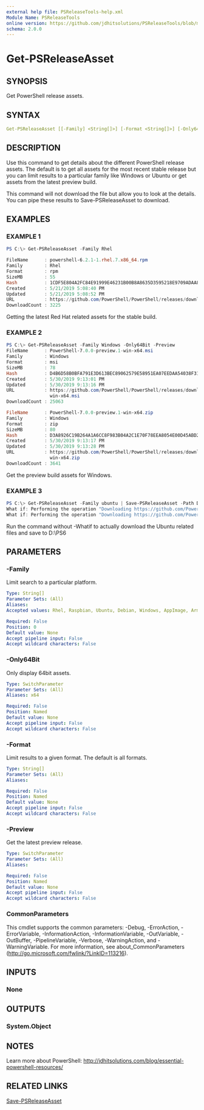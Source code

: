 ```yaml
---
external help file: PSReleaseTools-help.xml
Module Name: PSReleaseTools
online version: https://github.com/jdhitsolutions/PSReleaseTools/blob/master/Docs/Get-PSReleaseAsset.md
schema: 2.0.0
---
```


# Get-PSReleaseAsset

## SYNOPSIS

Get PowerShell release assets.

## SYNTAX

```yaml
Get-PSReleaseAsset [[-Family] <String[]>] [-Format <String[]>] [-Only64Bit] [-Preview] [<CommonParameters>]
```

## DESCRIPTION

Use this command to get details about the different PowerShell release assets. The default is to get all assets for the most recent stable release but you can limit results to a particular family like Windows or Ubuntu or get assets from the latest preview build.

This command will not download the file but allow you to look at the details. You can pipe these results to Save-PSReleaseAsset to download.

## EXAMPLES

### EXAMPLE 1

```powershell
PS C:\> Get-PSReleaseAsset -Family Rhel

FileName      : powershell-6.2.1-1.rhel.7.x86_64.rpm
Family        : Rhel
Format        : rpm
SizeMB        : 55
Hash          : 1CDF5E804A2FC84E91999E46231B00B8A8635D3595218E9709ADAA8208D02C4D
Created       : 5/21/2019 5:08:40 PM
Updated       : 5/21/2019 5:08:52 PM
URL           : https://github.com/PowerShell/PowerShell/releases/download/v6.2.1/powershell-6.2.1-1.rhel.7.x86_64.rpm
DownloadCount : 3225
```

Getting the latest Red Hat related assets for the stable build.

### EXAMPLE 2

```powershell
PS C:\> Get-PSReleaseAsset -Family Windows -Only64Bit -Preview
FileName      : PowerShell-7.0.0-preview.1-win-x64.msi
Family        : Windows
Format        : msi
SizeMB        : 78
Hash          : D4B6D58B0BFA791E3D613BEC89062579E58951EA07EEDAA54038F317EBBBAD0A
Created       : 5/30/2019 9:13:01 PM
Updated       : 5/30/2019 9:13:16 PM
URL           : https://github.com/PowerShell/PowerShell/releases/download/v7.0.0-preview.1/PowerShell-7.0.0-preview.1-
                win-x64.msi
DownloadCount : 25063

FileName      : PowerShell-7.0.0-preview.1-win-x64.zip
Family        : Windows
Format        : zip
SizeMB        : 80
Hash          : D3A8926C19B264A1A6CC8F983B04A2C1E70F78EEA8054E00D45ABD216F7907C7
Created       : 5/30/2019 9:13:17 PM
Updated       : 5/30/2019 9:13:28 PM
URL           : https://github.com/PowerShell/PowerShell/releases/download/v7.0.0-preview.1/PowerShell-7.0.0-preview.1-
                win-x64.zip
DownloadCount : 3641
```

Get the preview build assets for Windows.

### EXAMPLE 3

```powershell
PS C:\> Get-PSReleaseAsset -Family ubuntu | Save-PSReleaseAsset -Path D:\PS6 -whatif
What if: Performing the operation "Downloading https://github.com/PowerShell/PowerShell/releases/download/v6.2.1/powershell_6.2.1-1.ubuntu.16.04_amd64.deb" on target "D:\PS6\powershell_6.2.1-1.ubuntu.16.04_amd64.deb".
What if: Performing the operation "Downloading https://github.com/PowerShell/PowerShell/releases/download/v6.2.1/powershell_6.2.1-1.ubuntu.18.04_amd64.deb" on target "D:\PS6\powershell_6.2.1-1.ubuntu.18.04_amd64.deb".
```

Run the command without -Whatif to actually download the Ubuntu related files and save to D:\PS6

## PARAMETERS

### -Family

Limit search to a particular platform.

```yaml
Type: String[]
Parameter Sets: (All)
Aliases:
Accepted values: Rhel, Raspbian, Ubuntu, Debian, Windows, AppImage, Arm, MacOS, Alpine, FXDependent

Required: False
Position: 0
Default value: None
Accept pipeline input: False
Accept wildcard characters: False
```

### -Only64Bit

Only display 64bit assets.

```yaml
Type: SwitchParameter
Parameter Sets: (All)
Aliases: x64

Required: False
Position: Named
Default value: None
Accept pipeline input: False
Accept wildcard characters: False
```

### -Format

Limit results to a given format. The default is all formats.

```yaml
Type: String[]
Parameter Sets: (All)
Aliases:

Required: False
Position: Named
Default value: None
Accept pipeline input: False
Accept wildcard characters: False
```

### -Preview

Get the latest preview release.

```yaml
Type: SwitchParameter
Parameter Sets: (All)
Aliases:

Required: False
Position: Named
Default value: None
Accept pipeline input: False
Accept wildcard characters: False
```

### CommonParameters

This cmdlet supports the common parameters: -Debug, -ErrorAction, -ErrorVariable, -InformationAction, -InformationVariable, -OutVariable, -OutBuffer, -PipelineVariable, -Verbose, -WarningAction, and -WarningVariable. For more information, see about_CommonParameters (http://go.microsoft.com/fwlink/?LinkID=113216).

## INPUTS

### None

## OUTPUTS

### System.Object

## NOTES

Learn more about PowerShell: http://jdhitsolutions.com/blog/essential-powershell-resources/

## RELATED LINKS

[Save-PSReleaseAsset]()
